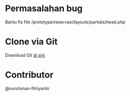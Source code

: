 # Permasalahan bug
Bantu fix file /prototype/reservasi/layouts/partials/head.php

# Clone via Git
Download Git [di sini](https://git-scm.com/downloads)

# Contributor
@nurohman-fitriyanto
